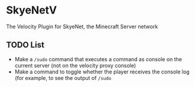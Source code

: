 # SkyeNetV
The Velocity Plugin for SkyeNet, the Minecraft Server network

## TODO List
- Make a `/sudo` command that executes a command as console on the current server (not on the velocity proxy console)
- Make a command to toggle whether the player receives the console log (for example, to see the output of `/sudo`